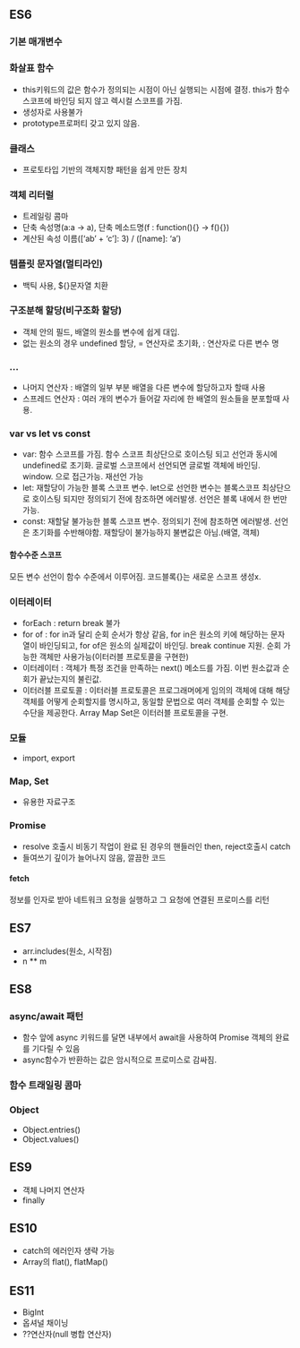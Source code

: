 ## ES6
### 기본 매개변수

### 화살표 함수
- this키워드의 값은 함수가 정의되는 시점이 아닌 실행되는 시점에 결정. this가 함수 스코프에 바인딩 되지 않고 렉시컬 스코프를 가짐.
- 생성자로 사용불가
- prototype프로퍼티 갖고 있지 않음.

### 클래스
- 프로토타입 기반의 객체지향 패턴을 쉽게 만든 장치

### 객체 리터럴
- 트레일링 콤마 
- 단축 속성명(a:a -> a), 단축 메소드명(f : function(){} -> f(){})
- 계산된 속성 이름([‘ab’ + ‘c’]: 3) / ([name]: ‘a’)

### 템플릿 문자열(멀티라인)
- 백틱 사용, ${}문자열 치환

### 구조분해 할당(비구조화 할당)
- 객체 안의 필드, 배열의 원소를 변수에 쉽게 대입. 
- 없는 원소의 경우 undefined 할당, = 연산자로 초기화, : 연산자로 다른 변수 명

### ...
- 나머지 연산자 : 배열의 일부 부분 배열을 다른 변수에 할당하고자 할때 사용
- 스프레드 연산자 : 여러 개의 변수가 들어갈 자리에 한 배열의 원소들을 분포할때 사용.

### var vs let vs const
- var: 함수 스코프를 가짐. 함수 스코프 최상단으로 호이스팅 되고 선언과 동시에 undefined로 초기화. 글로벌 스코프에서 선언되면 글로벌 객체에 바인딩. window. 으로 접근가능. 재선언 가능
- let: 재할당이 가능한 블록 스코프 변수. let으로 선언한 변수는 블록스코프 최상단으로 호이스팅 되지만 정의되기 전에 참조하면 에러발생. 선언은 블록 내에서 한 번만 가능.
- const: 재할달 불가능한 블록 스코프 변수. 정의되기 전에 참조하면 에러발생. 선언은 초기화를 수반해야함. 재할당이 불가능하지 불변값은 아님.(배열, 객체)
#### 함수수준 스코프
모든 변수 선언이 함수 수준에서 이루어짐. 코드블록{}는 새로운 스코프 생성x.

### 이터레이터
- forEach : return break 불가
- for of : for in과 달리 순회 순서가 항상 같음, for in은 원소의 키에 해당하는 문자열이 바인딩되고, for of은 원소의 실제값이 바인딩. break continue 지원. 순회 가능한 객체만 사용가능(이터러블 프로토콜을 구현한)
- 이터레이터 : 객체가 특정 조건을 만족하는 next() 메소드를 가짐. 이번 원소값과 순회가 끝났는지의 불린값.
- 이터러블 프로토콜 : 이터러블 프로토콜은 프로그래머에게 임의의 객체에 대해 해당 객체를 어떻게 순회할지를 명시하고, 동일할 문법으로 여러 객체를 순회할 수 있는 수단을 제공한다. Array Map Set은 이터러블 프로토콜을 구현.

### 모듈
- import, export

### Map, Set
- 유용한 자료구조

### Promise
- resolve 호출시 비동기 작업이 완료 된 경우의 핸들러인 then, reject호출시 catch
- 들여쓰기 깊이가 늘어나지 않음, 깔끔한 코드
#### fetch
정보를 인자로 받아 네트워크 요청을 실행하고 그 요청에 연결된 프로미스를 리턴

## ES7
- arr.includes(원소, 시작점)
- n ** m

## ES8
### async/await 패턴
- 함수 앞에 async 키워드를 달면 내부에서 await을 사용하여 Promise 객체의 완료를 기다릴 수 있음
- async함수가 반환하는 값은 암시적으로 프로미스로 감싸짐.
### 함수 트래일링 콤마
### Object
- Object.entries()
- Object.values()

## ES9
- 객체 나머지 연산자
- finally

## ES10
- catch의 에러인자 생략 가능
- Array의 flat(), flatMap()

## ES11
- BigInt
- 옵셔널 채이닝
- ??연산자(null 병합 연산자)









